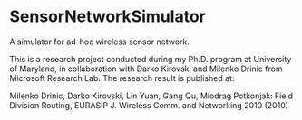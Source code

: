 # SensorNetworkSimulator
A simulator for ad-hoc wireless sensor network. 

This is a research project conducted during my Ph.D. program at University of Maryland, in collaboration with Darko Kirovski and Milenko Drinic from Microsoft Research Lab. The research result is published at:

Milenko Drinic, Darko Kirovski, Lin Yuan, Gang Qu, Miodrag Potkonjak: Field Division Routing, EURASIP J. Wireless Comm. and Networking 2010 (2010)

